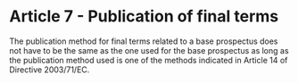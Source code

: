 # Article 7 - Publication of final terms


The publication method for final terms related to a base prospectus does not have to be the same as the one used for the base prospectus as long as the publication method used is one of the methods indicated in Article 14 of Directive 2003/71/EC.
